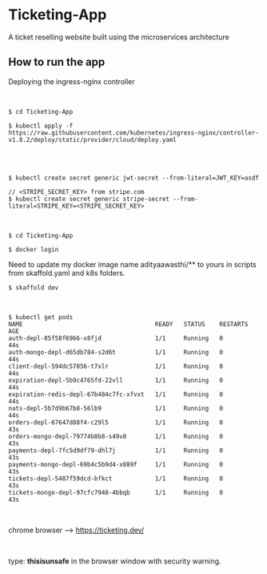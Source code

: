 # Ticketing-App
A ticket reselling website built using the microservices architecture

## How to run the app

Deploying the ingress-nginx controller  

<br/>

    $ cd Ticketing-App
    
    $ kubectl apply -f https://raw.githubusercontent.com/kubernetes/ingress-nginx/controller-v1.8.2/deploy/static/provider/cloud/deploy.yaml
    
<br/>

<br/>

    $ kubectl create secret generic jwt-secret --from-literal=JWT_KEY=asdf

    // <STRIPE_SECRET_KEY> from stripe.com
    $ kubectl create secret generic stripe-secret --from-literal=STRIPE_KEY=<STRIPE_SECRET_KEY>

<br/>

    $ cd Ticketing-App

    $ docker login

Need to update my docker image name adityaawasthi/** to yours in scripts from skaffold.yaml and k8s folders.

    $ skaffold dev

<br/>

    $ kubectl get pods
    NAME                                     READY   STATUS    RESTARTS   AGE
    auth-depl-85f58f6966-x8fjd               1/1     Running   0          44s
    auth-mongo-depl-d65db784-s2d6t           1/1     Running   0          44s
    client-depl-594dc57856-t7xlr             1/1     Running   0          44s
    expiration-depl-5b9c4765fd-22vll         1/1     Running   0          44s
    expiration-redis-depl-67b484c7fc-xfvxt   1/1     Running   0          44s
    nats-depl-5b7d9b67b8-56lb9               1/1     Running   0          44s
    orders-depl-67647d88f4-c29l5             1/1     Running   0          43s
    orders-mongo-depl-79774b8b8-s49v8        1/1     Running   0          43s
    payments-depl-7fc5d9df79-dhl7j           1/1     Running   0          43s
    payments-mongo-depl-69b4c5b9d4-x889f     1/1     Running   0          43s
    tickets-depl-5487f59dcd-bfkct            1/1     Running   0          43s
    tickets-mongo-depl-97cfc7948-4bbqb       1/1     Running   0          43s

<br/>

chrome browser --> https://ticketing.dev/

<br/>

type: **thisisunsafe** in the browser window with security warning.

<br/>
